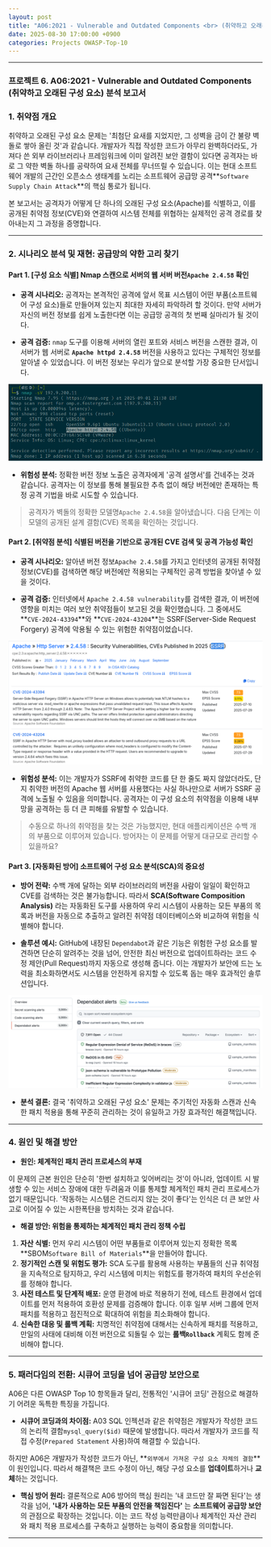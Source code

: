 ```yaml
---
layout: post
title: "A06:2021 - Vulnerable and Outdated Components <br> (취약하고 오래된 구성 요소) 분석 보고서"
date: 2025-08-30 17:00:00 +0900
categories: Projects OWASP-Top-10
---
```

---

### **프로젝트 6. A06:2021 - Vulnerable and Outdated Components <br> (취약하고 오래된 구성 요소) 분석 보고서**

### 1. 취약점 개요

   취약하고 오래된 구성 요소 문제는 '최첨단 요새를 지었지만, 그 성벽을 금이 간 불량 벽돌로 쌓아 올린 것'과 같습니다. 개발자가 직접 작성한 코드가 아무리 완벽하더라도, 가져다 쓴 외부 라이브러리나 프레임워크에 이미 알려진 보안 결함이 있다면 공격자는 바로 그 약한 벽돌 하나를 공략하여 요새 전체를 무너뜨릴 수 있습니다. 이는 현대 소프트웨어 개발의 근간인 오픈소스 생태계를 노리는 소프트웨어 공급망 공격**`Software Supply Chain Attack`**의 핵심 통로가 됩니다.

   본 보고서는 공격자가 어떻게 단 하나의 오래된 구성 요소(Apache)를 식별하고, 이를 공개된 취약점 정보(CVE)와 연결하여 시스템 전체를 위협하는 실제적인 공격 경로를 찾아내는지 그 과정을 증명합니다.

---

### 2. 시나리오 분석 및 재현: 공급망의 약한 고리 찾기

#### Part 1. [구성 요소 식별] Nmap 스캔으로 서버의 웹 서버 버전`Apache 2.4.58` 확인

*   **공격 시나리오:**
   공격자는 본격적인 공격에 앞서 목표 시스템이 어떤 부품(소프트웨어 구성 요소)들로 만들어져 있는지 최대한 자세히 파악하려 할 것이다. 만약 서버가 자신의 버전 정보를 쉽게 노출한다면 이는 공급망 공격의 첫 번째 실마리가 될 것이다.

*   **공격 검증:**
   `nmap` 도구를 이용해 서버의 열린 포트와 서비스 버전을 스캔한 결과, 이 서버가 웹 서버로 **`Apache httpd 2.4.58`** 버전을 사용하고 있다는 구체적인 정보를 알아낼 수 있었습니다. 이 버전 정보는 우리가 앞으로 분석할 가장 중요한 단서입니다.

![Apache version](/assets/images/A06_P1-1.png)

*   **위험성 분석:**
   정확한 버전 정보 노출은 공격자에게 '공격 설명서'를 건네주는 것과 같습니다. 공격자는 이 정보를 통해 불필요한 추측 없이 해당 버전에만 존재하는 특정 공격 기법을 바로 시도할 수 있습니다.

>  공격자가 벽돌의 정확한 모델명`Apache 2.4.58`을 알아냈습니다. 다음 단계는 이 모델의 공개된 설계 결함(CVE) 목록을 확인하는 것입니다.

#### Part 2. [취약점 분석] 식별된 버전을 기반으로 공개된 CVE 검색 및 공격 가능성 확인

*   **공격 시나리오:**
   알아낸 버전 정보`Apache 2.4.58`를 가지고 인터넷의 공개된 취약점 정보(CVE)를 검색하면 해당 버전에만 적용되는 구체적인 공격 방법을 찾아낼 수 있을 것이다.

*   **공격 검증:**
   인터넷에서 `Apache 2.4.58 vulnerability`를 검색한 결과, 이 버전에 영향을 미치는 여러 보안 취약점들이 보고된 것을 확인했습니다. 그 중에서도 **`CVE-2024-43394`**와 **`CVE-2024-43204`**는 SSRF(Server-Side Request Forgery) 공격에 악용될 수 있는 위험한 취약점이었습니다.

![SSRF CVE](/assets/images/A06_P2-1.png)

*   **위험성 분석:**
   이는 개발자가 SSRF에 취약한 코드를 단 한 줄도 짜지 않았더라도, 단지 취약한 버전의 Apache 웹 서버를 사용했다는 사실 하나만으로 서버가 SSRF 공격에 노출될 수 있음을 의미합니다. 공격자는 이 구성 요소의 취약점을 이용해 내부망을 공격하는 등 더 큰 피해를 유발할 수 있습니다.

>  수동으로 하나의 취약점을 찾는 것은 가능했지만, 현대 애플리케이션은 수백 개의 부품으로 이루어져 있습니다. 방어자는 이 문제를 어떻게 대규모로 관리할 수 있을까요?

#### Part 3. [자동화된 방어] 소프트웨어 구성 요소 분석(SCA)의 중요성

*   **방어 전략:**
   수백 개에 달하는 외부 라이브러리의 버전을 사람이 일일이 확인하고 CVE를 검색하는 것은 불가능합니다. 따라서 **SCA(Software Composition Analysis)** 라는 자동화된 도구를 사용하여 우리 시스템이 사용하는 모든 부품의 목록과 버전을 자동으로 추출하고 알려진 취약점 데이터베이스와 비교하여 위험을 식별해야 합니다.

*   **솔루션 예시:**
   GitHub에 내장된 `Dependabot`과 같은 기능은 위험한 구성 요소를 발견하면 단순히 알려주는 것을 넘어, 안전한 최신 버전으로 업데이트하라는 코드 수정 제안(Pull Request)까지 자동으로 생성해 줍니다. 이는 개발자가 보안에 드는 노력을 최소화하면서도 시스템을 안전하게 유지할 수 있도록 돕는 매우 효과적인 솔루션입니다.

![Dependabot](/assets/images/A06_P3-2.png)

*   **분석 결론:**
   결국 '취약하고 오래된 구성 요소' 문제는 주기적인 자동화 스캔과 신속한 패치 적용을 통해 꾸준히 관리하는 것이 유일하고 가장 효과적인 해결책입니다.

---

### 4. 원인 및 해결 방안

*   **원인: 체계적인 패치 관리 프로세스의 부재**

   이 문제의 근본 원인은 단순히 '한번 설치하고 잊어버리는 것'이 아니라, 업데이트 시 발생할 수 있는 서비스 장애에 대한 두려움과 이를 통제할 체계적인 패치 관리 프로세스가 없기 때문입니다. '작동하는 시스템은 건드리지 않는 것이 좋다'는 인식은 더 큰 보안 사고로 이어질 수 있는 시한폭탄을 방치하는 것과 같습니다.

*   **해결 방안: 위험을 통제하는 체계적인 패치 관리 정책 수립**

   1.  **자산 식별:** 먼저 우리 시스템이 어떤 부품들로 이루어져 있는지 정확한 목록 **SBOM`Software Bill of Materials`**을 만들어야 합니다.
   2.  **정기적인 스캔 및 위험도 평가:** SCA 도구를 활용해 사용하는 부품들의 신규 취약점을 지속적으로 탐지하고, 우리 시스템에 미치는 위험도를 평가하여 패치의 우선순위를 정해야 합니다.
   3.  **사전 테스트 및 단계적 배포:** 운영 환경에 바로 적용하기 전에, 테스트 환경에서 업데이트를 먼저 적용하여 호환성 문제를 검증해야 합니다. 이후 일부 서버 그룹에 먼저 패치를 적용하고 점진적으로 확대하여 위험을 최소화해야 합니다.
   4.  **신속한 대응 및 롤백 계획:** 치명적인 취약점에 대해서는 신속하게 패치를 적용하고, 만일의 사태에 대비해 이전 버전으로 되돌릴 수 있는 **롤백`Rollback`** 계획도 함께 준비해야 합니다.

---

### 5. 패러다임의 전환: 시큐어 코딩을 넘어 공급망 보안으로

A06은 다른 OWASP Top 10 항목들과 달리, 전통적인 '시큐어 코딩' 관점으로 해결하기 어려운 독특한 특징을 가집니다.

*   **시큐어 코딩과의 차이점:**
   A03 SQL 인젝션과 같은 취약점은 개발자가 작성한 코드의 논리적 결함`mysql_query($id)` 때문에 발생합니다. 따라서 개발자가 코드를 직접 수정(`Prepared Statement` 사용)하여 해결할 수 있습니다.

   하지만 A06은 개발자가 작성한 코드가 아닌, **`외부에서 가져온 구성 요소 자체의 결함`**이 원인입니다. 따라서 해결책은 코드 수정이 아닌, 해당 구성 요소를 **업데이트**하거나 **교체**하는 것입니다.

*   **핵심 방어 원리:**
   결론적으로 A06 방어의 핵심 원리는 '내 코드만 잘 짜면 된다'는 생각을 넘어, **'내가 사용하는 모든 부품의 안전을 책임진다'** 는 **소프트웨어 공급망 보안**의 관점으로 확장하는 것입니다. 이는 코드 작성 능력만큼이나 체계적인 자산 관리와 패치 적용 프로세스를 구축하고 실행하는 능력이 중요함을 의미합니다.

<hr class="short-rule">